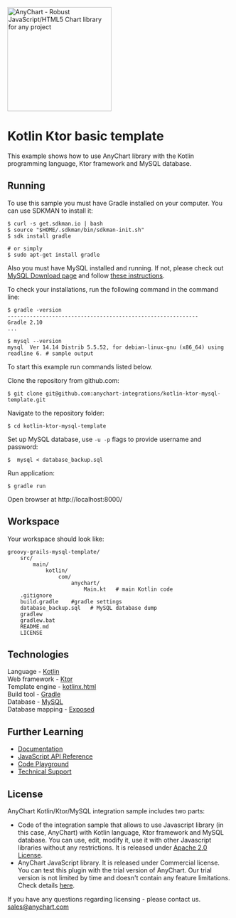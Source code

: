 [<img src="https://cdn.anychart.com/images/logo-transparent-segoe.png?2" width="234px" alt="AnyChart - Robust JavaScript/HTML5 Chart library for any project">](https://www.anychart.com)

Kotlin Ktor basic template
=========================

This example shows how to use AnyChart library with the Kotlin programming language, Ktor framework and MySQL database.

## Running

To use this sample you must have Gradle installed on your computer.
You can use SDKMAN to install it:
```
$ curl -s get.sdkman.io | bash
$ source "$HOME/.sdkman/bin/sdkman-init.sh"
$ sdk install gradle

# or simply
$ sudo apt-get install gradle

```
Also you must have MySQL installed and running. If not, please check out [MySQL Download page](https://dev.mysql.com/downloads/installer/) and follow [these instructions]( http://dev.mysql.com/doc/refman/5.7/en/installing.html).

To check your installations, run the following command in the command line:
```
$ gradle -version
------------------------------------------------------------
Gradle 2.10
...

$ mysql --version
mysql  Ver 14.14 Distrib 5.5.52, for debian-linux-gnu (x86_64) using readline 6. # sample output
```

To start this example run commands listed below.

Clone the repository from github.com:
```
$ git clone git@github.com:anychart-integrations/kotlin-ktor-mysql-template.git
```

Navigate to the repository folder:
```
$ cd kotlin-ktor-mysql-template
```

Set up MySQL database, use `-u -p` flags to provide username and password:
```
$  mysql < database_backup.sql
```

Run application:
```
$ gradle run
```

Open browser at http://localhost:8000/

## Workspace
Your workspace should look like:
```
groovy-grails-mysql-template/
    src/
        main/
            kotlin/
                com/
                    anychart/
                        Main.kt   # main Kotlin code
    .gitignore
    build.gradle    #gradle settings
    database_backup.sql   # MySQL database dump
    gradlew
    gradlew.bat
    README.md
    LICENSE
```

## Technologies
Language - [Kotlin](https://kotlinlang.org/)<br />
Web framework - [Ktor](http://ktor.io/)<br />
Template engine - [kotlinx.html](https://github.com/Kotlin/kotlinx.html)<br />
Build tool - [Gradle](https://gradle.org/)<br />
Database - [MySQL](https://www.mysql.com/)<br />
Database mapping - [Exposed](https://github.com/JetBrains/Exposed)<br />

## Further Learning
* [Documentation](https://docs.anychart.com)
* [JavaScript API Reference](https://api.anychart.com)
* [Code Playground](https://playground.anychart.com)
* [Technical Support](https://anychart.com/support)

## License
AnyChart Kotlin/Ktor/MySQL integration sample includes two parts:
- Code of the integration sample that allows to use Javascript library (in this case, AnyChart) with Kotlin language, Ktor framework and MySQL database. You can use, edit, modify it, use it with other Javascript libraries without any restrictions. It is released under [Apache 2.0 License](https://github.com/anychart-integrations/kotlin-ktor-mysql-template/blob/master/LICENSE).
- AnyChart JavaScript library. It is released under Commercial license. You can test this plugin with the trial version of AnyChart. Our trial version is not limited by time and doesn't contain any feature limitations. Check details [here](https://www.anychart.com/buy/).

If you have any questions regarding licensing - please contact us. <sales@anychart.com>
